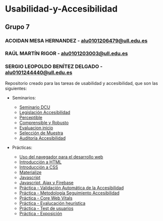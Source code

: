 # Usabilidad-y-Accesibilidad
## Grupo 7
### ACOIDAN MESA HERNANDEZ - alu0101206479@ull.edu.es
### RAÚL MARTÍN RIGOR - alu0101203003@ull.edu.es
### SERGIO LEOPOLDO BENÍTEZ DELGADO - alu0101244440@ull.edu.es

Repositorio creado para las tareas de usabilidad y accesibilidad, que son las siguientes:

* Seminarios:
  * [Seminario DCU](https://github.com/alu0101206479/Usabilidad-y-Accesibilidad/tree/main/Seminario-DCU)
  * [Legislación Accesibilidad](https://github.com/alu0101206479/Usabilidad-y-Accesibilidad/tree/main/Legislaci%C3%B3n-Accesibilidad)
  * [Perceptible](https://github.com/alu0101206479/Usabilidad-y-Accesibilidad/tree/main/Perceptible)
  * [Comprensible y Robusto](https://github.com/alu0101206479/Usabilidad-y-Accesibilidad/tree/main/Comprensible%20y%20Robusto)
  * [Evaluacion inicio](https://github.com/alu0101206479/Usabilidad-y-Accesibilidad/tree/main/Evaluaci%C3%B3n%20inicio)
  * [Selección de Muestra](https://github.com/alu0101206479/Usabilidad-y-Accesibilidad/tree/main/Selecci%C3%B3n%20de%20muestra)
  * [Auditoría Accesibilidad](https://github.com/alu0101206479/Usabilidad-y-Accesibilidad/tree/main/Auditor%C3%ADa%20Accesibilidad)

* Prácticas:
  * [Uso del navegador para el desarrollo web](https://github.com/alu0101206479/Usabilidad-y-Accesibilidad/tree/main/Uso%20del%20navegador%20para%20el%20desarrollo%20web)
  * [Introducción a HTML](https://github.com/alu0101206479/Usabilidad-y-Accesibilidad/tree/main/html)
  * [Introducción a CSS](https://github.com/alu0101206479/Usabilidad-y-Accesibilidad/tree/main/Pr%C3%A1cticaCSS)
  * [Materialize](https://github.com/alu0101206479/Usabilidad-y-Accesibilidad/tree/main/Pr%C3%A1ctica%20Materialize)
  * [Javascript](https://github.com/alu0101206479/Usabilidad-y-Accesibilidad/tree/main/Pr%C3%A1ctica%20JS)
  * [Javascript, Ajax y Firebase](https://github.com/alu0101206479/Usabilidad-y-Accesibilidad/tree/main/Javascript-Ajax-Firebase)
  * [Práctica - Validación Automática de la Accesibilidad](https://github.com/alu0101206479/Usabilidad-y-Accesibilidad/tree/main/Pr%C3%A1ctica%20-%20Validaci%C3%B3n%20Autom%C3%A1tica%20de%20la%20Accesibilidad)
  * [Práctica - Metodología Seguimiento Accesibilidad](https://github.com/alu0101206479/Usabilidad-y-Accesibilidad/tree/main/Pr%C3%A1ctica%20-%20Metodolog%C3%ADa%20Seguimiento%20Accesibilidad)
  * [Práctica - Core Web Vitals](https://github.com/alu0101206479/Usabilidad-y-Accesibilidad/tree/main/Pr%C3%A1ctica%20-%20Core%20Web%20Vitals)
  * [Práctica - Evalucación heurística](https://github.com/alu0101206479/Usabilidad-y-Accesibilidad/tree/main/Evaluaci%C3%B3n%20Heur%C3%ADstica)
  * [Práctica - Test de usuarios](https://github.com/alu0101206479/Usabilidad-y-Accesibilidad/tree/main/Test%20usuarios)
  * [Práctica - Exposición](https://github.com/alu0101206479/Usabilidad-y-Accesibilidad/tree/main/Presentaci%C3%B3n%20Final) 

